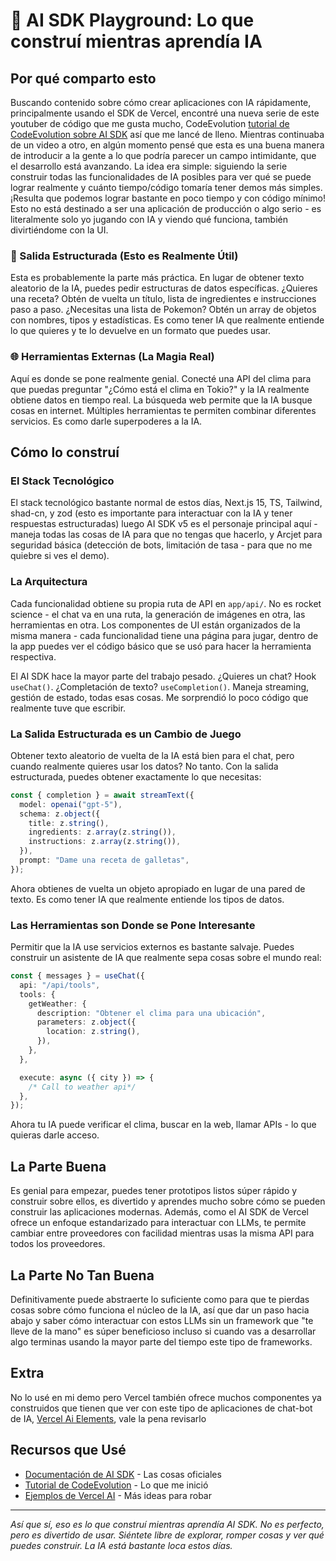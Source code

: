 # 🚀 AI SDK Playground: Lo que construí mientras aprendía IA

## Por qué comparto esto

Buscando contenido sobre cómo crear aplicaciones con IA rápidamente, principalmente usando el SDK de Vercel, encontré una nueva serie de este youtuber de código que me gusta mucho, CodeEvolution [tutorial de CodeEvolution sobre AI SDK](https://www.youtube.com/watch?v=iS5tZ9WdO0k) así que me lancé de lleno. Mientras continuaba de un video a otro, en algún momento pensé que esta es una buena manera de introducir a la gente a lo que podría parecer un campo intimidante, que el desarrollo está avanzando.
La idea era simple: siguiendo la serie construir todas las funcionalidades de IA posibles para ver qué se puede lograr realmente y cuánto tiempo/código tomaría tener demos más simples. ¡Resulta que podemos lograr bastante en poco tiempo y con código mínimo! Esto no está destinado a ser una aplicación de producción o algo serio - es literalmente solo yo jugando con IA y viendo qué funciona, también divirtiéndome con la UI.

### 🔧 Salida Estructurada (Esto es Realmente Útil)

Esta es probablemente la parte más práctica. En lugar de obtener texto aleatorio de la IA, puedes pedir estructuras de datos específicas. ¿Quieres una receta? Obtén de vuelta un título, lista de ingredientes e instrucciones paso a paso. ¿Necesitas una lista de Pokemon? Obtén un array de objetos con nombres, tipos y estadísticas. Es como tener IA que realmente entiende lo que quieres y te lo devuelve en un formato que puedes usar.

### 🌐 Herramientas Externas (La Magia Real)

Aquí es donde se pone realmente genial. Conecté una API del clima para que puedas preguntar "¿Cómo está el clima en Tokio?" y la IA realmente obtiene datos en tiempo real. La búsqueda web permite que la IA busque cosas en internet. Múltiples herramientas te permiten combinar diferentes servicios. Es como darle superpoderes a la IA.

## Cómo lo construí

### El Stack Tecnológico

El stack tecnológico bastante normal de estos días, Next.js 15, TS, Tailwind, shad-cn, y zod (esto es importante para interactuar con la IA y tener respuestas estructuradas) luego AI SDK v5 es el personaje principal aquí - maneja todas las cosas de IA para que no tengas que hacerlo, y Arcjet para seguridad básica (detección de bots, limitación de tasa - para que no me quiebre si ves el demo).

### La Arquitectura

Cada funcionalidad obtiene su propia ruta de API en `app/api/`. No es rocket science - el chat va en una ruta, la generación de imágenes en otra, las herramientas en otra. Los componentes de UI están organizados de la misma manera - cada funcionalidad tiene una página para jugar, dentro de la app puedes ver el código básico que se usó para hacer la herramienta respectiva.

El AI SDK hace la mayor parte del trabajo pesado. ¿Quieres un chat? Hook `useChat()`. ¿Completación de texto? `useCompletion()`. Maneja streaming, gestión de estado, todas esas cosas. Me sorprendió lo poco código que realmente tuve que escribir.

### La Salida Estructurada es un Cambio de Juego

Obtener texto aleatorio de vuelta de la IA está bien para el chat, pero cuando realmente quieres usar los datos? No tanto. Con la salida estructurada, puedes obtener exactamente lo que necesitas:

```typescript
const { completion } = await streamText({
  model: openai("gpt-5"),
  schema: z.object({
    title: z.string(),
    ingredients: z.array(z.string()),
    instructions: z.array(z.string()),
  }),
  prompt: "Dame una receta de galletas",
});
```

Ahora obtienes de vuelta un objeto apropiado en lugar de una pared de texto. Es como tener IA que realmente entiende los tipos de datos.

### Las Herramientas son Donde se Pone Interesante

Permitir que la IA use servicios externos es bastante salvaje. Puedes construir un asistente de IA que realmente sepa cosas sobre el mundo real:

```typescript
const { messages } = useChat({
  api: "/api/tools",
  tools: {
    getWeather: {
      description: "Obtener el clima para una ubicación",
      parameters: z.object({
        location: z.string(),
      }),
    },
  },

  execute: async ({ city }) => {
    /* Call to weather api*/
  },
});
```

Ahora tu IA puede verificar el clima, buscar en la web, llamar APIs - lo que quieras darle acceso.

## La Parte Buena

Es genial para empezar, puedes tener prototipos listos súper rápido y construir sobre ellos, es divertido y aprendes mucho sobre cómo se pueden construir las aplicaciones modernas. Además, como el AI SDK de Vercel ofrece un enfoque estandarizado para interactuar con LLMs, te permite cambiar entre proveedores con facilidad mientras usas la misma API para todos los proveedores.

## La Parte No Tan Buena

Definitivamente puede abstraerte lo suficiente como para que te pierdas cosas sobre cómo funciona el núcleo de la IA, así que dar un paso hacia abajo y saber cómo interactuar con estos LLMs sin un framework que "te lleve de la mano" es súper beneficioso incluso si cuando vas a desarrollar algo terminas usando la mayor parte del tiempo este tipo de frameworks.

## Extra

No lo usé en mi demo pero Vercel también ofrece muchos componentes ya construidos que tienen que ver con este tipo de aplicaciones de chat-bot de IA, [Vercel Ai Elements](https://ai-sdk.dev/elements/overview), vale la pena revisarlo

## Recursos que Usé

- [Documentación de AI SDK](https://sdk.vercel.ai) - Las cosas oficiales
- [Tutorial de CodeEvolution](https://www.youtube.com/watch?v=iS5tZ9WdO0k) - Lo que me inició
- [Ejemplos de Vercel AI](https://github.com/vercel/ai/tree/main/examples) - Más ideas para robar

---

_Así que sí, eso es lo que construí mientras aprendía AI SDK. No es perfecto, pero es divertido de usar. Siéntete libre de explorar, romper cosas y ver qué puedes construir. La IA está bastante loca estos días._
